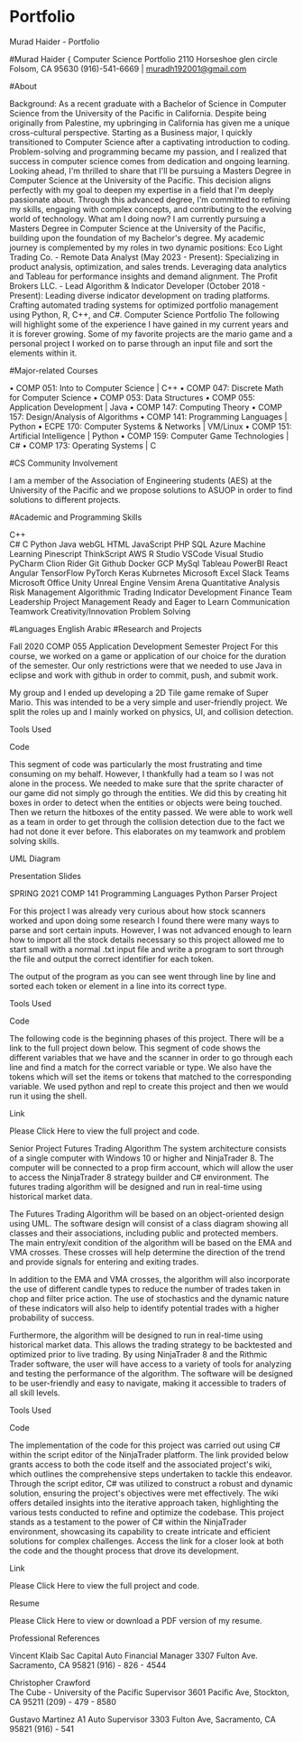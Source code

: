 # Portfolio
Murad Haider - Portfolio


#Murad Haider { 
        Computer Science Portfolio
2110 Horseshoe glen circle Folsom, CA 95630
(916)-541-6669 | muradh192001@gmail.com

#About

Background:
As a recent graduate with a Bachelor of Science in Computer Science from the University of the Pacific in California. Despite being originally from Palestine, my upbringing in California has given me a unique cross-cultural perspective.
Starting as a Business major, I quickly transitioned to Computer Science after a captivating introduction to coding. Problem-solving and programming became my passion, and I realized that success in computer science comes from dedication and ongoing learning.
Looking ahead, I'm thrilled to share that I'll be pursuing a Masters Degree in Computer Science at the University of the Pacific. This decision aligns perfectly with my goal to deepen my expertise in a field that I'm deeply passionate about. Through this advanced degree, I'm committed to refining my skills, engaging with complex concepts, and contributing to the evolving world of technology.
What am I doing now?
I am currently pursuing a Masters Degree in Computer Science at the University of the Pacific, building upon the foundation of my Bachelor's degree. My academic journey is complemented by my roles in two dynamic positions:
Eco Light Trading Co. - Remote Data Analyst (May 2023 - Present):
Specializing in product analysis, optimization, and sales trends. Leveraging data analytics and Tableau for performance insights and demand alignment.
The Profit Brokers LLC. - Lead Algorithm & Indicator Developer (October 2018 - Present):
Leading diverse indicator development on trading platforms. Crafting automated trading systems for optimized portfolio management using Python, R, C++, and C#.
Computer Science Portfolio
The following will highlight some of the experience I have gained in my current years and it is forever growing. Some of my favorite projects are the mario game and a personal project I worked on to parse through an input file and sort the elements within it.

#Major-related Courses

•	COMP 051: Into to Computer Science | C++
•	COMP 047: Discrete Math for Computer Science
•	COMP 053: Data Structures
•	COMP 055: Application Development | Java
•	COMP 147: Computing Theory
•	COMP 157: Design/Analysis of Algorithms
•	COMP 141: Programming Languages | Python
•	ECPE 170: Computer Systems & Networks | VM/Linux
•	COMP 151: Artificial Intelligence | Python
•	COMP 159: Computer Game Technologies | C#
•	COMP 173: Operating Systems | C

#CS Community Involvement 

I am a member of the Association of Engineering students (AES) at the University of the Pacific and we propose solutions to ASUOP in order to find solutions to different projects.  


#Academic and Programming Skills

C++                                                                         
C#
C
Python
Java
webGL
HTML
JavaScript
PHP
SQL
Azure Machine Learning
Pinescript
ThinkScript
               AWS
               R Studio
VSCode
Visual Studio
PyCharm
Clion
Rider
Git
Github
Docker
GCP
MySql
Tableau
PowerBI
React
Angular
TensorFlow
PyTorch
Keras
Kubrnetes
Microsoft Excel
Slack
Teams
Microsoft Office
Unity
Unreal Engine
Vensim
Arena
Quantitative Analysis
Risk Management
Algorithmic Trading
Indicator Development
Finance
Team Leadership
Project Management
Ready and Eager to Learn
Communication
Teamwork
Creativity/Innovation
Problem Solving




#Languages
	English
	Arabic 
#Research and Projects 

Fall 2020 COMP 055 Application Development Semester Project
For this course, we worked on a game or application of our choice for the duration of the semester. Our only restrictions were that we needed to use Java in eclipse and work with github in order to commit, push, and submit work. 


My group and I ended up developing a 2D Tile game remake of Super Mario. This was intended to be a very simple and user-friendly project. We split the roles up and I mainly worked on physics, UI, and collision detection. 

Tools Used




Code 

This segment of code was particularly the most frustrating and time consuming on my behalf. However, I thankfully had a team so I was not alone in the process. We needed to make sure that the sprite character of our game did not simply go through the entities. We did this by creating hit boxes in order to detect when the entities or objects were being touched. Then we return the hitboxes of the entity passed. We were able to work well as a team in order to get through the collision detection due to the fact we had not done it ever before.  This elaborates on my teamwork and problem solving skills. 




UML Diagram

Presentation Slides

 







SPRING 2021 COMP 141 Programming Languages Python Parser Project

For this project I was already very curious about how stock scanners worked and upon doing some research I found there were many ways to parse and sort certain inputs. However, I was not advanced enough to learn how to import all the stock details necessary so this project allowed me to start small with a normal .txt input file and write a program to sort through the file and output the correct identifier for each token. 


The output of the program as you can see went through line by line and sorted each token or element in a line into its correct type. 















Tools Used



Code

The following code is the beginning phases of this project. There will be a link to the full project down below. This segment of code shows the different variables that we have and the scanner in order to go through each line and find a match for the correct variable or type. We also have the tokens which will set the items or tokens that matched  to the corresponding variable. We used python and repl to create this project and then we would run it using the shell.





























Link


Please Click Here to view the full project and code.

Senior Project Futures Trading Algorithm
The system architecture consists of a single computer with Windows 10 or higher and NinjaTrader 8. The computer will be connected to a prop firm account, which will allow the user to access the NinjaTrader 8 strategy builder and C# environment. The futures trading algorithm will be designed and run in real-time using historical market data.

The Futures Trading Algorithm will be based on an object-oriented design using UML. The software design will consist of a class diagram showing all classes and their associations, including public and protected members. The main entry/exit condition of the algorithm will be based on the EMA and VMA crosses. These crosses will help determine the direction of the trend and provide signals for entering and exiting trades.

In addition to the EMA and VMA crosses, the algorithm will also incorporate the use of different candle types to reduce the number of trades taken in chop and filter price action. The use of stochastics and the dynamic nature of these indicators will also help to identify potential trades with a higher probability of success.

Furthermore, the algorithm will be designed to run in real-time using historical market data. This allows the trading strategy to be backtested and optimized prior to live trading. By using NinjaTrader 8 and the Rithmic Trader software, the user will have access to a variety of tools for analyzing and testing the performance of the algorithm. The software will be designed to be user-friendly and easy to navigate, making it accessible to traders of all skill levels.

Tools Used









Code

The implementation of the code for this project was carried out using C# within the script editor of the NinjaTrader platform. The link provided below grants access to both the code itself and the associated project's wiki, which outlines the comprehensive steps undertaken to tackle this endeavor. Through the script editor, C# was utilized to construct a robust and dynamic solution, ensuring the project's objectives were met effectively. The wiki offers detailed insights into the iterative approach taken, highlighting the various tests conducted to refine and optimize the codebase. This project stands as a testament to the power of C# within the NinjaTrader environment, showcasing its capability to create intricate and efficient solutions for complex challenges. Access the link for a closer look at both the code and the thought process that drove its development.



Link


Please Click Here to view the full project and code.


Resume

Please Click Here to view or download a PDF version of my resume.

Professional References

Vincent Klaib
	Sac Capital Auto
	Financial Manager
	3307 Fulton Ave. Sacramento, CA 95821
	(916) - 826 - 4544

Christopher Crawford                                                                    
	The Cube - University of the Pacific
	Supervisor
	3601 Pacific Ave, Stockton, CA 95211
	(209) - 479 - 8580

Gustavo Martinez
	A1 Auto
	Supervisor
	3303 Fulton Ave, Sacramento, CA 95821
(916) - 541 



















